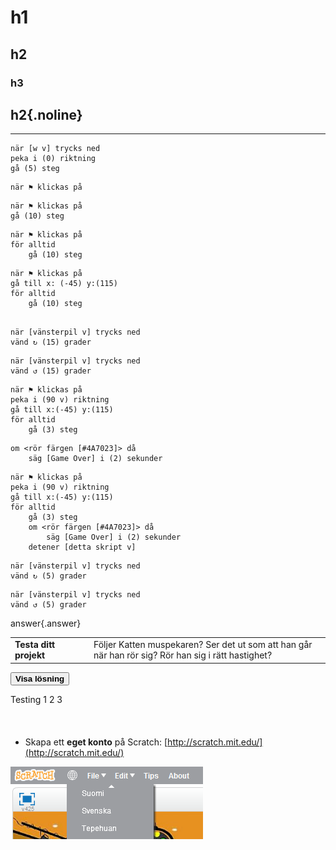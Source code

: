 ﻿# h1

## h2

### h3

## h2{.noline}

---
```blocks
när [w v] trycks ned
peka i (0) riktning
gå (5) steg
```

```blocks
när ⚑ klickas på
```

```blocks
när ⚑ klickas på
gå (10) steg
```

```blocks
när ⚑ klickas på
för alltid
	gå (10) steg
```

```blocks
när ⚑ klickas på
gå till x: (-45) y:(115)
för alltid
	gå (10) steg
	
```

```blocks
när [vänsterpil v] trycks ned
vänd ↻ (15) grader
```

```blocks
när [vänsterpil v] trycks ned
vänd ↺ (15) grader
```


```blocks
när ⚑ klickas på
peka i (90 v) riktning
gå till x:(-45) y:(115)
för alltid
	gå (3) steg

```

```blocks
om <rör färgen [#4A7023]> då
	säg [Game Over] i (2) sekunder
```

```blocks
när ⚑ klickas på
peka i (90 v) riktning
gå till x:(-45) y:(115)
för alltid
	gå (3) steg
	om <rör färgen [#4A7023]> då
		säg [Game Over] i (2) sekunder
	detener [detta skript v]
```

```blocks
när [vänsterpil v] trycks ned
vänd ↻ (5) grader
```

```blocks
när [vänsterpil v] trycks ned
vänd ↺ (5) grader
```



answer{.answer}

<table class="noheader">
<tbody>
<tr>
<td style="width: 25%; vertical-align: middle;"><strong>Testa ditt projekt</strong></td>
<td>Följer Katten muspekaren? Ser det ut som att han går när han rör sig? Rör han sig i rätt hastighet?</td>
</tr>
</tbody>
</table>

<div class="solutiontoggle">
	<button class="icon arrow expand sibling minus">
		<span></span>
		<strong>Visa lösning</strong>
	</button>
	<div style="height: 54px;">
		<p>Testing 1 2 3</p>
	</div>
</div>


* Skapa ett **eget konto** på Scratch: [http://scratch.mit.edu/](http://scratch.mit.edu/)

![image alt text](image_0.png)



